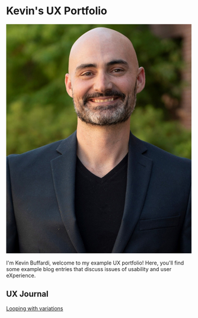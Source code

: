 # Kevin's UX Portfolio

![A photo of Kevin, the author of this portfolio](/assets/kevin-buffardi.jpg)

I'm Kevin Buffardi, welcome to my example UX portfolio! Here, you'll find some example blog entries that discuss issues of usability and user eXperience.

## UX Journal

[Looping with variations](j01/)
